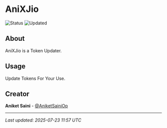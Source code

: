 # AniXJio

![Status](https://img.shields.io/badge/Status-Active-green)
![Updated](https://img.shields.io/badge/Updated-202507/23/250707/23/2523-blue)

## About

AniXJio is a Token Updater.
## Usage

Update Tokens For Your Use.

## Creator

**Aniket Saini** - [@AniketSainiOp](https://github.com/AniketSainiOp)

---

*Last updated: 2025-07-23 11:57 UTC*
